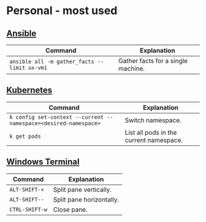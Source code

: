 # Personal - most used

## [Ansible](./DevOps/ansible.md)

Command | Explanation
--------|-------------
`ansible all -m gather_facts --limit ux-vm1` | Gather facts for a single machine.

## [Kubernetes](./DevOps/kubernetes.md)

Command | Explanation
--------|-------------
`k config set-context --current --namespace=<desired-namespace>` | Switch namespace.
`k get pods` | List all pods in the current namespace.

## [Windows Terminal](./Windows/windows-terminal-panes.md)

Command | Explanation
--------|-------------
`ALT-SHIFT-+` | Split pane vertically.
`ALT-SHIFT--` | Split pane horizontally.
`CTRL-SHIFT-w` | Close pane.
